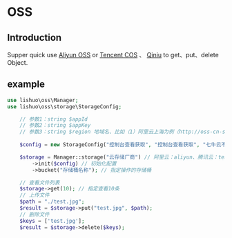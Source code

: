 # OSS

## Introduction

Supper quick use [Aliyun OSS](https://www.aliyun.com/product/oss) or [Tencent COS](https://cloud.tencent.com/product/cos) 、
 [Qiniu](https://www.qiniu.com/products/kodo) to get、put、delete Object.

## example

```php
use lishuo\oss\Manager;
use lishuo\oss\storage\StorageConfig;

    // 参数1：string $appId
    // 参数2：string $appKey
    // 参数3：string $region 地域名、比如（1）阿里云上海为例（http://oss-cn-shanghai.aliyuncs.com）（2）腾讯云上海为例（sh）直接地域名首字母即可（3）其它Region请按实际情况填写。
    
    $config = new StorageConfig("控制台查看获取", "控制台查看获取", "七牛云不需要配置这个参数，留空字符串");

    $storage = Manager::storage("云存储厂商") // 阿里云：aliyun、腾讯云：tencent、七牛云：qiniu
        ->init($config) // 初始化配置
        ->bucket("存储桶名称"); // 指定操作的存储桶

    // 查看文件列表
    $storage->get(10); // 指定查看10条
    // 上传文件
    $path = "./test.jpg";
    $result = $storage->put("test.jpg", $path);
    // 删除文件
    $keys = ['test.jpg'];
    $result = $storage->delete($keys);
```

